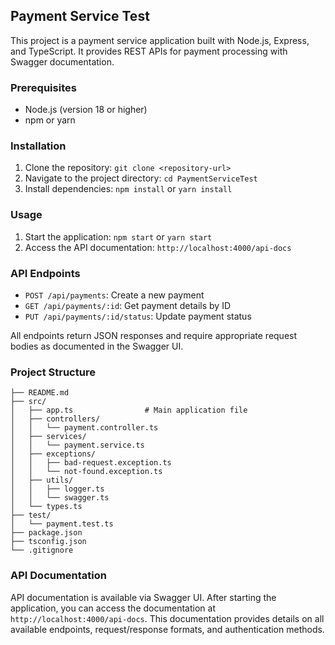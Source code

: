 ## Payment Service Test

This project is a payment service application built with Node.js, Express, and TypeScript. It provides REST APIs for payment processing with Swagger documentation.

### Prerequisites

*   Node.js (version 18 or higher)
*   npm or yarn

### Installation

1.  Clone the repository: `git clone <repository-url>`
2.  Navigate to the project directory: `cd PaymentServiceTest`
3.  Install dependencies: `npm install` or `yarn install`

### Usage

1.  Start the application: `npm start` or `yarn start`
2.  Access the API documentation: `http://localhost:4000/api-docs`

### API Endpoints

*   `POST /api/payments`: Create a new payment
*   `GET /api/payments/:id`: Get payment details by ID
*   `PUT /api/payments/:id/status`: Update payment status

All endpoints return JSON responses and require appropriate request bodies as documented in the Swagger UI.

### Project Structure

```
├── README.md
├── src/
│   ├── app.ts                # Main application file
│   ├── controllers/
│   │   └── payment.controller.ts
│   ├── services/
│   │   └── payment.service.ts
│   ├── exceptions/
│   │   ├── bad-request.exception.ts
│   │   └── not-found.exception.ts
│   ├── utils/
│   │   ├── logger.ts
│   │   └── swagger.ts
│   └── types.ts
├── test/
│   └── payment.test.ts
├── package.json
├── tsconfig.json
└── .gitignore
```

### API Documentation

API documentation is available via Swagger UI. After starting the application, you can access the documentation at `http://localhost:4000/api-docs`. This documentation provides details on all available endpoints, request/response formats, and authentication methods.
